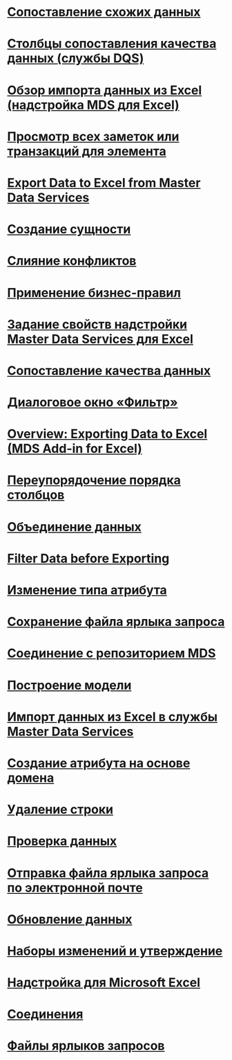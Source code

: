 # [Сопоставление схожих данных](match-similar-data-mds-add-in-for-excel.md)
# [Столбцы сопоставления качества данных (службы DQS)](data-quality-matching-columns-mds-add-in-for-excel.md)
# [Обзор импорта данных из Excel (надстройка MDS для Excel)](overview-importing-data-from-excel-mds-add-in-for-excel.md)
# [Просмотр всех заметок или транзакций для элемента](view-all-annotations-or-transactions-for-a-member-mds-add-in-for-excel.md)
# [Export Data to Excel from Master Data Services](export-data-to-excel-from-master-data-services.md)
# [Создание сущности](create-an-entity-mds-add-in-for-excel.md)
# [Слияние конфликтов](merge-conflicts-mds-add-in-for-excel.md)
# [Применение бизнес-правил](apply-business-rules-mds-add-in-for-excel.md)
# [Задание свойств надстройки Master Data Services для Excel](setting-properties-for-master-data-services-add-in-for-excel.md)
# [Сопоставление качества данных](data-quality-matching-in-the-mds-add-in-for-excel.md)
# [Диалоговое окно «Фильтр»](filter-dialog-box-mds-add-in-for-excel.md)
# [Overview: Exporting Data to Excel (MDS Add-in for Excel)](overview-exporting-data-to-excel-mds-add-in-for-excel.md)
# [Переупорядочение порядка столбцов](reorder-columns-mds-add-in-for-excel.md)
# [Объединение данных](combine-data-mds-add-in-for-excel.md)
# [Filter Data before Exporting](filter-data-before-exporting-mds-add-in-for-excel.md)
# [Изменение типа атрибута](change-the-attribute-type-mds-add-in-for-excel.md)
# [Сохранение файла ярлыка запроса](save-a-shortcut-query-file-mds-add-in-for-excel.md)
# [Соединение с репозиторием MDS](connect-to-an-mds-repository-mds-add-in-for-excel.md)
# [Построение модели](building-a-model-mds-add-in-for-excel.md)
# [Импорт данных из Excel в службы Master Data Services](import-data-from-excel-to-master-data-services-mds-add-in-for-excel.md)
# [Создание атрибута на основе домена](create-a-domain-based-attribute-mds-add-in-for-excel.md)
# [Удаление строки](delete-a-row-mds-add-in-for-excel.md)
# [Проверка данных](validating-data-mds-add-in-for-excel.md)
# [Отправка файла ярлыка запроса по электронной почте](email-a-shortcut-query-file-mds-add-in-for-excel.md)
# [Обновление данных](refreshing-data-mds-add-in-for-excel.md)
# [Наборы изменений и утверждение](change-sets-and-approval-mds-add-in-for-excel.md)
# [Надстройка для Microsoft Excel](master-data-services-add-in-for-microsoft-excel.md)
# [Соединения](connections-mds-add-in-for-excel.md)
# [Файлы ярлыков запросов](shortcut-query-files-mds-add-in-for-excel.md)
